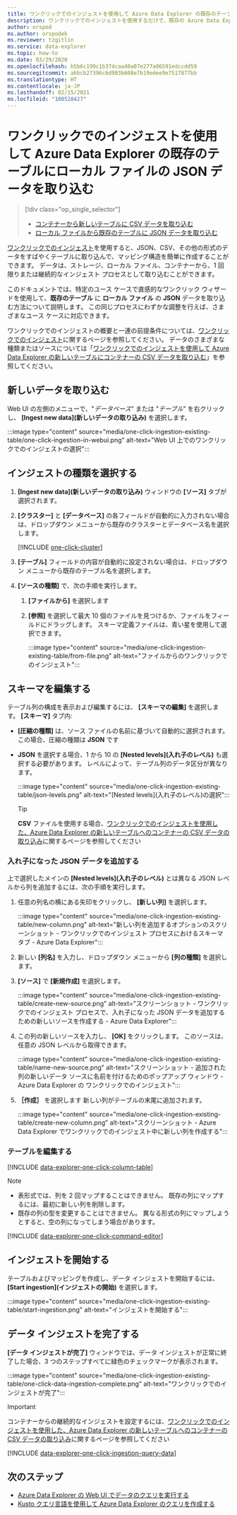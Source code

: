 ```yaml
---
title: ワンクリックでのインジェストを使用して Azure Data Explorer の既存のテーブルにローカル ファイルの JSON データを取り込む
description: ワンクリックでのインジェストを使用するだけで、既存の Azure Data Explorer テーブルにデータを取り込み (読み込み) ます。
author: orspod
ms.author: orspodek
ms.reviewer: tzgitlin
ms.service: data-explorer
ms.topic: how-to
ms.date: 03/29/2020
ms.openlocfilehash: b5b6c199c1b374caa40a07e277a06591edccdd59
ms.sourcegitcommit: abbcb27396c6d903b608e7b19edee9e7517877bb
ms.translationtype: HT
ms.contentlocale: ja-JP
ms.lasthandoff: 02/15/2021
ms.locfileid: "100528427"
---
```

# <a name="use-one-click-ingestion-to-ingest-json-data-from-a-local-file-to-an-existing-table-in-azure-data-explorer"></a>ワンクリックでのインジェストを使用して Azure Data Explorer の既存のテーブルにローカル ファイルの JSON データを取り込む


> [!div class="op_single_selector"]
> * [コンテナーから新しいテーブルに CSV データを取り込む](one-click-ingestion-new-table.md)
> * [ローカル ファイルから既存のテーブルに JSON データを取り込む](one-click-ingestion-existing-table.md)

[ワンクリックでのインジェスト](ingest-data-one-click.md)を使用すると、JSON、CSV、その他の形式のデータをすばやくテーブルに取り込んで、マッピング構造を簡単に作成することができます。 データは、ストレージ、ローカル ファイル、コンテナーから、1 回限りまたは継続的なインジェスト プロセスとして取り込むことができます。  

このドキュメントでは、特定のユース ケースで直感的なワンクリック ウィザードを使用して、**既存のテーブル** に **ローカル ファイル** の **JSON** データを取り込む方法について説明します。 この同じプロセスにわずかな調整を行えば、さまざまなユース ケースに対応できます。

ワンクリックでのインジェストの概要と一連の前提条件については、[ワンクリックでのインジェスト](ingest-data-one-click.md)に関するページを参照してください。
データのさまざまな種類またはソースについては「[ワンクリックでのインジェストを使用して Azure Data Explorer の新しいテーブルにコンテナーの CSV データを取り込む](one-click-ingestion-new-table.md)」を参照してください。

## <a name="ingest-new-data"></a>新しいデータを取り込む

Web UI の左側のメニューで、"*データベース*" または "*テーブル*" を右クリックし、 **[Ingest new data]\(新しいデータの取り込み\)** を選択します。

   :::image type="content" source="media/one-click-ingestion-existing-table/one-click-ingestion-in-webui.png" alt-text="Web UI 上でのワンクリックでのインジェストの選択":::
 
## <a name="select-an-ingestion-type"></a>インジェストの種類を選択する

1. **[Ingest new data]\(新しいデータの取り込み\)** ウィンドウの **[ソース]** タブが選択されます。

1. **[クラスター]** と **[データベース]** の各フィールドが自動的に入力されない場合は、ドロップダウン メニューから既存のクラスターとデータベース名を選択します。
    
    [!INCLUDE [one-click-cluster](includes/one-click-cluster.md)]

1. **[テーブル]** フィールドの内容が自動的に設定されない場合は、ドロップダウン メニューから既存のテーブル名を選択します。

1. **[ソースの種類]** で、次の手順を実行します。

   1. **[ファイルから]** を選択します  
   1. **[参照]** を選択して最大 10 個のファイルを見つけるか、ファイルをフィールドにドラッグします。 スキーマ定義ファイルは、青い星を使用して選択できます。
    
      :::image type="content" source="media/one-click-ingestion-existing-table/from-file.png" alt-text="ファイルからのワンクリックでのインジェスト":::

## <a name="edit-the-schema"></a>スキーマを編集する

テーブル列の構成を表示および編集するには、 **[スキーマの編集]** を選択します。 **[スキーマ]** タブ内:

   * **[圧縮の種類]** は、ソース ファイルの名前に基づいて自動的に選択されます。 この場合、圧縮の種類は **JSON** です
        
   * **JSON** を選択する場合、1 から 10 の **[Nested levels]\(入れ子のレベル\)** も選択する必要があります。 レベルによって、テーブル列のデータ区分が異なります。

        :::image type="content" source="media/one-click-ingestion-existing-table/json-levels.png" alt-text="[Nested levels]\(入れ子のレベル\)の選択":::
    
       > [!TIP]
       > **CSV** ファイルを使用する場合、[ワンクリックでのインジェストを使用した、Azure Data Explorer の新しいテーブルへのコンテナーの CSV データの取り込み](one-click-ingestion-new-table.md#edit-the-schema)に関するページを参照してください

### <a name="add-nested-json-data"></a>入れ子になった JSON データを追加する 

上で選択したメインの **[Nested levels]\(入れ子のレベル\)** とは異なる JSON レベルから列を追加するには、次の手順を実行します。

1. ​任意の列名の横にある矢印をクリックし、 **[新しい列]** を選択します。

    ​:::image type="content" source="media/one-click-ingestion-existing-table/new-column.png" alt-text="新しい列を追加するオプションのスクリーンショット - ワンクリックでのインジェスト プロセスにおけるスキーマ タブ - Azure Data Explorer":::

1. ​新しい **[列名]** を入力し、ドロップダウン メニューから **[列の種類]** を選択します。
1. **[ソース]** で **[新規作成]** を選択します。

    ​:::image type="content" source="media/one-click-ingestion-existing-table/create-new-source.png" alt-text="スクリーンショット - ワンクリックでのインジェスト プロセスで、入れ子になった JSON データを追加するための新しいソースを作成する - Azure Data Explorer":::

1. この列の新しいソースを入力し、 **[OK]** をクリックします。 このソースは、任意の JSON レベルから取得できます。

    ​:::image type="content" source="media/one-click-ingestion-existing-table/name-new-source.png" alt-text="スクリーンショット - 追加された列の新しいデータ ソースに名前を付けるためのポップアップ ウィンドウ - Azure Data Explorer の ワンクリックでのインジェスト":::

1. **［作成］** を選択します 新しい列がテーブルの末尾に追加されます。

    ​:::image type="content" source="media/one-click-ingestion-existing-table/create-new-column.png" alt-text="スクリーンショット - Azure Data Explorer でワンクリックでのインジェスト中に新しい列を作成する":::

### <a name="edit-the-table"></a>テーブルを編集する 

[!INCLUDE [data-explorer-one-click-column-table](includes/data-explorer-one-click-column-table.md)]

> [!NOTE]
> * 表形式では、列を 2 回マップすることはできません。 既存の列にマップするには、最初に新しい列を削除します。
> * 既存の列の型を変更することはできません。 異なる形式の列にマップしようとすると、空の列になってしまう場合があります。

[!INCLUDE [data-explorer-one-click-command-editor](includes/data-explorer-one-click-command-editor.md)]

## <a name="start-ingestion"></a>インジェストを開始する

テーブルおよびマッピングを作成し、データ インジェストを開始するには、 **[Start ingestion]\(インジェストの開始\)** を選択します。

:::image type="content" source="media/one-click-ingestion-existing-table/start-ingestion.png" alt-text="インジェストを開始する":::

## <a name="complete-data-ingestion"></a>データ インジェストを完了する

**[データ インジェストが完了]** ウィンドウでは、データ インジェストが正常に終了した場合、3 つのステップすべてに緑色のチェックマークが表示されます。

:::image type="content" source="media/one-click-ingestion-existing-table/one-click-data-ingestion-complete.png" alt-text="ワンクリックでのインジェストが完了":::

> [!IMPORTANT]
> コンテナーからの継続的なインジェストを設定するには、[ワンクリックでのインジェストを使用した、Azure Data Explorer の新しいテーブルへのコンテナーの CSV データの取り込み](one-click-ingestion-new-table.md#create-continuous-ingestion-for-container)に関するページを参照してください

[!INCLUDE [data-explorer-one-click-ingestion-query-data](includes/data-explorer-one-click-ingestion-query-data.md)]

## <a name="next-steps"></a>次のステップ

* [Azure Data Explorer の Web UI でデータのクエリを実行する](web-query-data.md)
* [Kusto クエリ言語を使用して Azure Data Explorer のクエリを作成する](write-queries.md)
